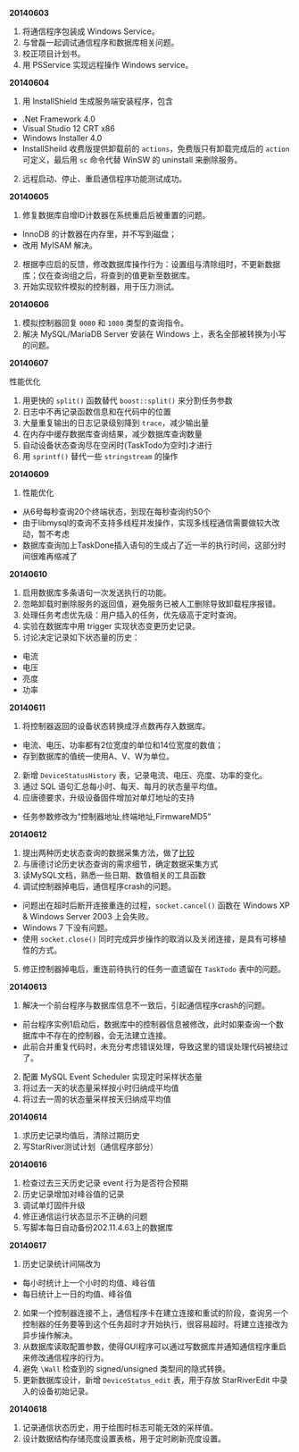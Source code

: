 **20140603**

1. 将通信程序包装成 Windows Service。
2. 与曾磊一起调试通信程序和数据库相关问题。
3. 校正项目计划书。
4. 用 PSService 实现远程操作 Windows service。

**20140604**

1. 用 InstallShield 生成服务端安装程序，包含
  - .Net Framework 4.0
  - Visual Studio 12 CRT x86
  - Windows Installer 4.0
  - InstallSheild 收费版提供卸载前的 `actions`，免费版只有卸载完成后的 `action` 可定义，最后用 `sc` 命令代替 WinSW 的 uninstall 来删除服务。
2. 远程启动、停止、重启通信程序功能测试成功。

**20140605**

1. 修复数据库自增ID计数器在系统重启后被重置的问题。
  - InnoDB 的计数器在内存里，并不写到磁盘；
  - 改用 MyISAM 解决。
2. 根据李应启的反馈，修改数据库操作行为：设置组与清除组时，不更新数据库；仅在查询组之后，将查到的值更新至数据库。
3. 开始实现软件模拟的控制器，用于压力测试。

**20140606**

1. 模拟控制器回复 `0080` 和 `1080` 类型的查询指令。
2. 解决 MySQL/MariaDB Server 安装在 Windows 上，表名全部被转换为小写的问题。

**20140607**

性能优化

1. 用更快的 `split()` 函数替代 `boost::split()` 来分割任务参数
2. 日志中不再记录函数信息和在代码中的位置
3. 大量重复输出的日志记录级别降到 `trace`，减少输出量
4. 在内存中缓存数据库查询结果，减少数据库查询数量
5. 自动设备状态查询尽在空闲时(TaskTodo为空时)才进行
6. 用 `sprintf()` 替代一些 `stringstream` 的操作

**20140609**

1. 性能优化
  - 从6号每秒查询20个终端状态，到现在每秒查询约50个
  - 由于libmysql的查询不支持多线程并发操作，实现多线程通信需要做较大改动，暂不考虑
  - 数据库查询加上TaskDone插入语句的生成占了近一半的执行时间，这部分时间很难再缩减了

**20140610**

1. 启用数据库多条语句一次发送执行的功能。
2. 忽略卸载时删除服务的返回值，避免服务已被人工删除导致卸载程序报错。
3. 处理任务考虑优先级：用户插入的任务，优先级高于定时查询。
4. 实验在数据库中用 trigger 实现状态变更历史记录。
5. 讨论决定记录如下状态量的历史：
  - 电流
  - 电压
  - 亮度
  - 功率

**20140611**

1. 将控制器返回的设备状态转换成浮点数再存入数据库。
  - 电流、电压、功率都有2位宽度的单位和14位宽度的数值；
  - 存到数据库的值统一使用A、V、W为单位。
2. 新增 `DeviceStatusHistory` 表，记录电流、电压、亮度、功率的变化。
3. 通过 SQL 语句汇总每小时、每天、每月的状态量平均值。
4. 应唐德要求，升级设备固件增加对单灯地址的支持
  - 任务参数修改为“控制器地址,终端地址,FirmwareMD5”

**20140612**

1. 提出两种历史状态查询的数据采集方法，做了[比较](http://www.qingpei.me/sansi-book/led_control/db_setup.html#how-to-get-the-summary-table-s-)
2. 与唐德讨论历史状态查询的需求细节，确定数据采集方式
3. 读MySQL文档，熟悉一些日期、数值相关的工具函数
4. 调试控制器掉电后，通信程序crash的问题。
  - 问题出在超时后断开连接重连的过程，`socket.cancel()` 函数在 Windows XP & Windows Server 2003 上会失败。
  - Windows 7 下没有问题。
  - 使用 `socket.close()` 同时完成异步操作的取消以及关闭连接，是具有可移植性的方式。
5. 修正控制器掉电后，重连前待执行的任务一直遗留在 `TaskTodo` 表中的问题。

**20140613**

1. 解决一个前台程序与数据库信息不一致后，引起通信程序crash的问题。
  - 前台程序实例1启动后，数据库中的控制器信息被修改，此时如果查询一个数据库中不存在的控制器，会无法建立连接。
  - 此前合并重复代码时，未充分考虑错误处理，导致这里的错误处理代码被绕过了。
2. 配置 MySQL Event Scheduler 实现定时采样状态量
3. 将过去一天的状态量采样按小时归纳成平均值
4. 将过去一周的状态量采样按天归纳成平均值

**20140614**

1. 求历史记录均值后，清除过期历史
2. 写StarRiver测试计划（通信程序部分）

**20140616**

1. 检查过去三天历史记录 event 行为是否符合预期
2. 历史记录增加对峰谷值的记录
3. 调试单灯固件升级
4. 修正通信运行状态显示不正确的问题
5. 写脚本每日自动备份202.11.4.63上的数据库

**20140617**

1. 历史记录统计间隔改为
  - 每小时统计上一个小时的均值、峰谷值
  - 每日统计上一日的均值、峰谷值
2. 如果一个控制器连接不上，通信程序卡在建立连接和重试的阶段，查询另一个控制器的任务要等到这个任务超时才开始执行，很容易超时。将建立连接改为异步操作解决。
3. 从数据库读取配置参数，使得GUI程序可以通过写数据库并通知通信程序重启来修改通信程序的行为。
4. 避免 `\Wall` 检查到的 signed/unsigned 类型间的隐式转换。
5. 更新数据库设计，新增 `DeviceStatus_edit` 表，用于存放 StarRiverEdit 中录入的设备初始记录。

**20140618**

1. 记录通信状态历史，用于绘图时标志可能无效的采样值。
2. 设计数据结构存储亮度设置表格，用于定时刷新亮度设置。
